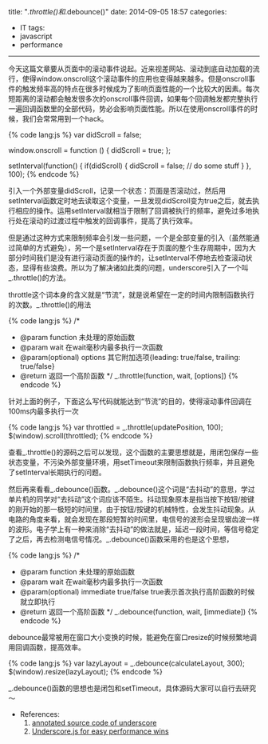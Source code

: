 title: "_.throttle()和_.debounce()"
date: 2014-09-05 18:57
categories:
- IT
tags:
- javascript
- performance
---
今天这篇文章要从页面中的滚动事件说起。近来视差网站、滚动到底自动加载的流行，使得window.onscroll这个滚动事件的应用也变得越来越多。但是onscroll事件的触发频率高的特点在很多时候成为了影响页面性能的一个比较大的因素。每次短距离的滚动都会触发很多次的onscroll事件回调，如果每个回调触发都完整执行一遍回调函数里的全部代码，势必会影响页面性能。所以在使用onscroll事件的时候，我们会常常用到一个hack。

{% code lang:js %}
var didScroll = false;

window.onscroll = function () {
    didScroll = true;
};

setInterval(function() {
    if(didScroll) {
        didScroll = false;
        // do some stuff
    }
}, 100);
{% endcode %}

引入一个外部变量didScroll，记录一个状态：页面是否滚动过，然后用setInterval函数定时地去读取这个变量，一旦发现didScroll变为true之后，就去执行相应的操作。运用setInterval就相当于限制了回调被执行的频率，避免过多地执行处在滚动的过渡过程中触发的回调事件，提高了执行效率。

但是通过这种方式来限制频率会引发一些问题，一个是全部变量的引入（虽然能通过简单的方式避免），另一个是setInterval存在于页面的整个生存周期中，因为大部分时间我们是没有进行滚动页面的操作的，让setInterval不停地去检查滚动状态，显得有些浪费。所以为了解决诸如此类的问题，underscore引入了一个叫_.throttle()的方法。

throttle这个词本身的含义就是“节流”，就是说希望在一定的时间内限制函数执行的次数。_.throttle()的用法

{% code lang:js %}
/*
*   @param function     未处理的原始函数
*   @param wait         在wait毫秒内最多执行一次函数
*   @param(optional) options    其它附加选项{leading: true/false, trailing: true/false}
*   @return             返回一个高阶函数
*/
_.throttle(function, wait, [options])
{% endcode %}

针对上面的例子，下面这么写代码就能达到“节流”的目的，使得滚动事件回调在100ms内最多执行一次

{% code lang:js %}
var throttled = _.throttle(updatePosition, 100);
$(window).scroll(throttled);
{% endcode %}

查看_.throttle()的源码之后可以发现，这个函数的主要思想就是，用闭包保存一些状态变量，不污染外部变量环境，用setTimeout来限制函数执行频率，并且避免了setInterval长期执行的问题。

然后再来看看\_.debounce()函数。\_.debounce()这个词是“去抖动”的意思，学过单片机的同学对“去抖动”这个词应该不陌生。抖动现象原本是指当按下按钮/按键的刚开始的那一极短的时间里，由于按钮/按键的机械特性，会发生抖动现象。从电路的角度来看，就会发现在那段短暂的时间里，电信号的波形会呈现锯齿波一样的波形。电子学上有一种来消除“去抖动”的做法就是，延迟一段时间，等信号稳定了之后，再去检测电信号情况。_.debounce()函数采用的也是这个思想，

{% code lang:js %}
/*
*   @param function     未处理的原始函数
*   @param wait         在wait毫秒内最多执行一次函数
*   @param(optional) immediate    true/false true表示首次执行高阶函数的时候就立即执行
*   @return             返回一个高阶函数
*/
_.debounce(function, wait, [immediate])
{% endcode %}

debounce最常被用在窗口大小变换的时候，能避免在窗口resize的时候频繁地调用回调函数，提高效率。

{% code lang:js %}
var lazyLayout = _.debounce(calculateLayout, 300);
$(window).resize(lazyLayout);
{% endcode %}

_.debounce()函数的思想也是闭包和setTimeout，具体源码大家可以自行去研究～

- References:
    1. [annotated source code of underscore](http://underscorejs.org/docs/underscore.html)
    2. [Underscore.js for easy performance wins](http://www.tivix.com/blog/using-underscorejs-for-easy-performance-wins/)